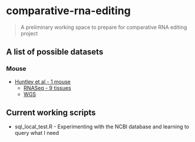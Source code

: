 # comparative-rna-editing

> A preliminary working space to prepare for comparative RNA editing project

## A list of possible datasets

### Mouse

- [Huntley et al - 1 mouse](http://www.ncbi.nlm.nih.gov/pmc/articles/PMC4714477/)
	* [RNASeq - 9 tissues](http://www.ncbi.nlm.nih.gov/geo/query/acc.cgi?acc=GSE74747)
	* [WGS](http://www.ebi.ac.uk/ena/data/view/ERP010840)

## Current working scripts

- sql_local_test.R - Experimenting with the NCBI database and learning to query what I need


